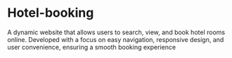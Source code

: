 # Hotel-booking
A dynamic website that allows users to search, view, and book hotel rooms online. Developed with a focus on easy navigation, responsive design, and user convenience, ensuring a smooth booking experience
